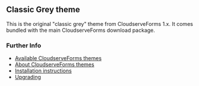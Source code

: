 ## Classic Grey theme

This is the original "classic grey" theme from CloudserveForms 1.x. It comes bundled with the main CloudserveForms download package. 


### Further Info

- [Available CloudserveForms themes](https://themes.forms.cloudservetechcentral.com/)
- [About CloudserveForms themes](https://docs.forms.cloudservetechcentral.com/userdoc/themes/) 
- [Installation instructions](https://docs.forms.cloudservetechcentral.com/userdoc/themes/installing/)
- [Upgrading](https://docs.forms.cloudservetechcentral.com/userdoc/themes/upgrading/)
